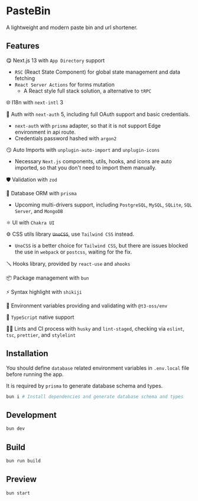 # PasteBin

A lightweight and modern paste bin and url shortener.

## Features

:yum: Next.js 13 with `App Directory` support
  - `RSC` (React State Component) for global state management and data fetching
  - `React Server Actions` for forms mutation
    - A React style full stack solution, a alternative to `tRPC`

:globe_with_meridians: I18n with `next-intl` 3 

:closed_lock_with_key: Auth with `next-auth` 5, including full OAuth support and basic credentials.
  - `next-auth` with `prisma` adapter, so that it is not support Edge environment in api route.
  - Credentials password hashed with `argon2`

:smirk: Auto Imports with `unplugin-auto-import` and `unplugin-icons`
  - Necessary `Next.js` components, utils, hooks, and icons are auto imported, so that you don't need to import them manually.

:shield: Validation with `zod`

:gem: Database ORM with `prisma`
  - Upcoming multi-drivers support, including `PostgreSQL`, `MySQL`, `SQLite`, `SQL Server`, and `MongoDB`

:atom_symbol: UI with `Chakra UI`

:gear: CSS utils library ~~`UnoCSS`~~, use `Tailwind CSS` instead.
  - `UnoCSS` is a better choice for `Tailwind CSS`, but there are issues blocked the use in `webpack` or `postcss`, waiting for the fix.

:screwdriver: Hooks library, provided by `react-use` and `ahooks`

:package: Package management with `bun`

:zap: Syntax highlight with `shikiji`

:nazar_amulet: Environment variables providing and validating with `@t3-oss/env`

:rainbow: `TypeScript` native support

:policeman: Lints and CI process with `husky` and `lint-staged`, checking via `eslint`, `tsc`, `prettier`, and `stylelint`

## Installation

You should define `database` related environment variables  in `.env.local` file before running the app.

It is required by `prisma` to generate database schema and types.

```bash
bun i # Install dependencies and generate database schema and types
```

## Development

```bash
bun dev
```

## Build

```bash
bun run build
```

## Preview

```bash
bun start
```
